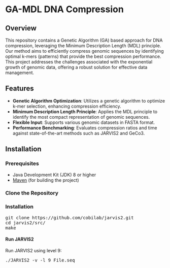 # GA-MDL DNA Compression

## Overview

This repository contains a Genetic Algorithm (GA) based approach for DNA compression, leveraging the Minimum Description Length (MDL) principle. Our method aims to efficiently compress genomic sequences by identifying optimal k-mers (patterns) that provide the best compression performance. This project addresses the challenges associated with the exponential growth of genomic data, offering a robust solution for effective data management.

## Features

- **Genetic Algorithm Optimization**: Utilizes a genetic algorithm to optimize k-mer selection, enhancing compression efficiency.
- **Minimum Description Length Principle**: Applies the MDL principle to identify the most compact representation of genomic sequences.
- **Flexible Input**: Supports various genomic datasets in FASTA format.
- **Performance Benchmarking**: Evaluates compression ratios and time against state-of-the-art methods such as JARVIS2 and GeCo3.

## Installation

### Prerequisites

- Java Development Kit (JDK) 8 or higher
- [Maven](https://maven.apache.org/download.cgi) (for building the project)

### Clone the Repository

### Installation ###

<pre>
git clone https://github.com/cobilab/jarvis2.git
cd jarvis2/src/
make
</pre>
#### Run JARVIS2 ####

Run JARVIS2 using level 9:

<pre>
./JARVIS2 -v -l 9 File.seq
</pre>
